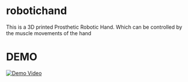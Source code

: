 # robotichand
This is a 3D printed Prosthetic Robotic Hand. Which can be controlled by the muscle movements of the hand

# DEMO 

[![Demo Video](https://img.youtube.com/vi/-oQTFlkeI4M/0.jpg)](https://www.youtube.com/watch?v=-oQTFlkeI4M)

